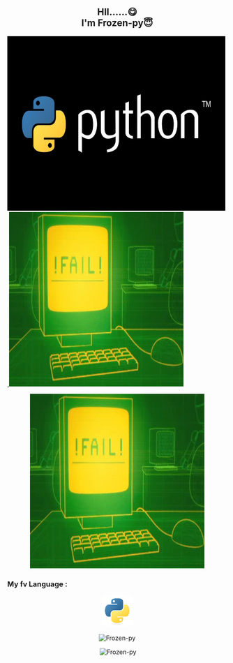 <h2 align="center">HII......😋<br>I'm Frozen-py😇</h2>


 <img src="https://github.com/Frozen-py/Frozen-py/blob/main/aaa.jpg" width="500" height="400">,<img src="https://github.com/Frozen-py/Frozen-py/blob/main/78KH.gif" width="400" height="400">
<div align="center">
  <img src="https://github.com/Frozen-py/Frozen-py/blob/main/78KH.gif" width="400" height="400">



  <h3 align="left">My fv Language : </h3>
</a>  <a href="https://www.python.org" target="_blank"> <img src="https://raw.githubusercontent.com/devicons/devicon/master/icons/python/python-original.svg" alt="python" width="70" height="70"/> </a>

<p><img align="center" src="https://github-readme-stats.vercel.app/api/top-langs?username=Frozen-py&show_icons=true&layout=compact&theme=highcontrast" alt="Frozen-py" /></p>

<p>&nbsp;<img align="center" src="https://github-readme-stats.vercel.app/api?username=Frozen-py&show_icons=true&theme=highcontrast" alt="Frozen-py" /></p>


</details>

